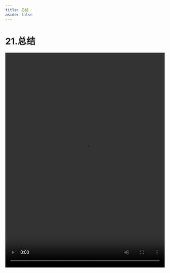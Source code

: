 ```yaml
---
title: 总结
aside: false
---
```


# 21.总结

<video autoplay src="http://qn.chinavanes.com/nodejs/module-5/21.总结.mp4" controls controlsList="nodownload" width="100%" height="680"/>

